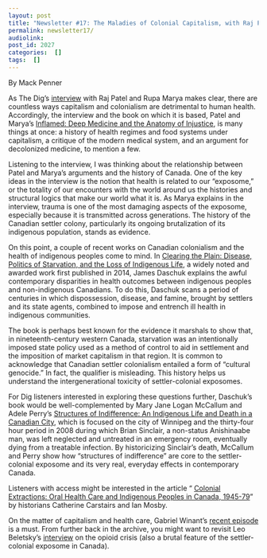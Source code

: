 ```yaml
---
layout: post
title: "Newsletter #17: The Maladies of Colonial Capitalism, with Raj Patel and Rupa Marya"
permalink: newsletter17/
audiolink: 
post_id: 2027
categories:  []
tags:  []
---
```




By Mack Penner 

As The Dig’s 
[interview](https://www.thedigradio.com/podcast/inflamed-w-raj-patel-and-rupa-marya/) with Raj Patel and Rupa Marya makes clear, there are countless ways capitalism and colonialism are detrimental to human health. Accordingly, the interview and the book on which it is based, Patel and Marya’s 
[Inflamed: Deep Medicine and the Anatomy of Injustice](https://us.macmillan.com/books/9780374602529/inflamed), is many things at once: a history of health regimes and food systems under capitalism, a critique of the modern medical system, and an argument for decolonized medicine, to mention a few. 

Listening to the interview, I was thinking about the relationship between Patel and Marya’s arguments and the history of Canada. One of the key ideas in the interview is the notion that health is related to our “exposome,” or the totality of our encounters with the world around us 
 the histories and structural logics that make our world what it is. As Marya explains in the interview, trauma is one of the most damaging aspects of the exposome, especially because it is transmitted across generations. The history of the Canadian settler colony, particularly its ongoing brutalization of its indigenous population, stands as evidence. 

On this point, a couple of recent works on Canadian colonialism and the health of indigenous peoples come to mind. In 
[Clearing the Plain: Disease, Politics of Starvation, and the Loss of Indigenous Life](https://uofrpress.ca/Books/C/Clearing-the-Plains), a widely noted and awarded work first published in 2014, James Daschuk explains the awful contemporary disparities in health outcomes between indigenous peoples and non-indigenous Canadians. To do this, Daschuk scans a period of centuries in which dispossession, disease, and famine, brought by settlers and its state agents, combined to impose and entrench ill health in indigenous communities. 

The book is perhaps best known for the evidence it marshals to show that, in nineteenth-century western Canada, starvation was an intentionally imposed state policy used as a method of control to aid in settlement and the imposition of market capitalism in that region. It is common to acknowledge that Canadian settler colonialism entailed a form of “cultural genocide.” In fact, the qualifier is misleading. This history helps us understand the intergenerational toxicity of settler-colonial exposomes. 



For Dig listeners interested in exploring these questions further, Daschuk’s book would be well-complemented by Mary Jane Logan McCallum and Adele Perry’s 
[Structures of Indifference: An Indigenous Life and Death in a Canadian City](https://uofmpress.ca/books/detail/structures-of-indifference), which is focused on the city of Winnipeg and the thirty-four hour period in 2008 during which Brian Sinclair, a non-status Anishinaabe man, was left neglected and untreated in an emergency room, eventually dying from a treatable infection. By historicizing Sinclair’s death, McCallum and Perry show how “structures of indifference” are core to the settler-colonial exposome and its very real, everyday effects in contemporary Canada. 

Listeners with access might be interested in the article “
[Colonial Extractions: Oral Health Care and Indigenous Peoples in Canada, 1945-79](https://www.utpjournals.press/doi/abs/10.3138/chr.2018-0097)” by historians Catherine Carstairs and Ian Mosby. 

On the matter of capitalism and health care, Gabriel Winant’s 
[recent episode](https://www.thedigradio.com/podcast/next-shift-with-gabriel-winant/) is a must. From further back in the archive, you might want to revisit Leo Beletsky’s 
[interview](https://www.thedigradio.com/podcast/the-origins-of-the-opioid-crisis-with-leo-beletsky/) on the opioid crisis (also a brutal feature of the settler-colonial exposome in Canada). 


